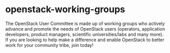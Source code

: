 # openstack-working-groups
The OpenStack User Committee is made up of working groups who actively advance and promote the needs of OpenStack users (operators, application developers, product managers, scientific universities/labs and many more).  If you are looking to help make a difference and enable OpenStack to better work for your community tribe, join today!
